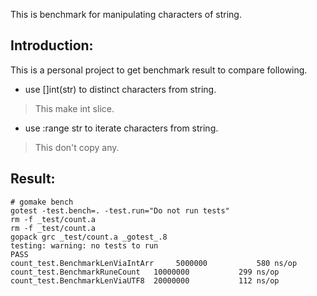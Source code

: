 This is benchmark for manipulating characters of string.

Introduction:
-------------

This is a personal project to get benchmark result to compare following.

* use []int(str) to distinct characters from string.

> This make int slice.

* use :range str to iterate characters from string.

> This don't copy any.

Result:
-------

    # gomake bench
    gotest -test.bench=. -test.run="Do not run tests"
    rm -f _test/count.a
    rm -f _test/count.a
    gopack grc _test/count.a _gotest_.8 
    testing: warning: no tests to run
    PASS
    count_test.BenchmarkLenViaIntArr	 5000000	       580 ns/op
    count_test.BenchmarkRuneCount	10000000	       299 ns/op
    count_test.BenchmarkLenViaUTF8	20000000	       112 ns/op
    
